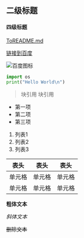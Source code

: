 ## 二级标题

#### 四级标题

[ToREADME.md](README.md)

[链接到百度](https://www.baidu.com)

![百度图标](https://www.baidu.com/img/PCtm_d9c8750bed0b3c7d089fa7d55720d6cf.png "百度")

```python
import os
print("Hello World\n")
```

> 块引用
> 块引用

 - 第一项
 - 第二项
 - 第三项

  1. 列表1
  2. 列表2
  3. 列表3

| 表头   | 表头   | 表头   |
| ------ | ------ | ------ |
| 单元格 | 单元格 | 单元格 |
| 单元格 | 单元格 | 单元格 |

**粗体文本**

_斜体文本_

~~删除文本~~
